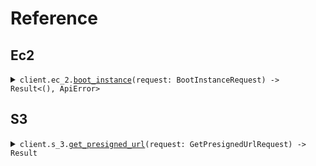 # Reference
## Ec2
<details><summary><code>client.ec_2.<a href="/src/api/resources/ec_2/client.rs">boot_instance</a>(request: BootInstanceRequest) -> Result<(), ApiError></code></summary>
<dl>
<dd>

#### 🔌 Usage

<dl>
<dd>

<dl>
<dd>

```rust
use seed_multi_url_environment::prelude::*;

#[tokio::main]
async fn main() {
    let config = ClientConfig {
        token: Some("<token>".to_string()),
        ..Default::default()
    };
    let client = MultiUrlEnvironmentClient::new(config).expect("Failed to build client");
    client
        .ec_2
        .boot_instance(
            &BootInstanceRequest {
                size: "size".to_string(),
            },
            None,
        )
        .await;
}
```
</dd>
</dl>
</dd>
</dl>

#### ⚙️ Parameters

<dl>
<dd>

<dl>
<dd>

**size:** `String` 
    
</dd>
</dl>
</dd>
</dl>


</dd>
</dl>
</details>

## S3
<details><summary><code>client.s_3.<a href="/src/api/resources/s_3/client.rs">get_presigned_url</a>(request: GetPresignedUrlRequest) -> Result<String, ApiError></code></summary>
<dl>
<dd>

#### 🔌 Usage

<dl>
<dd>

<dl>
<dd>

```rust
use seed_multi_url_environment::prelude::*;

#[tokio::main]
async fn main() {
    let config = ClientConfig {
        token: Some("<token>".to_string()),
        ..Default::default()
    };
    let client = MultiUrlEnvironmentClient::new(config).expect("Failed to build client");
    client
        .s_3
        .get_presigned_url(
            &GetPresignedUrlRequest {
                s_3_key: "s3Key".to_string(),
            },
            None,
        )
        .await;
}
```
</dd>
</dl>
</dd>
</dl>

#### ⚙️ Parameters

<dl>
<dd>

<dl>
<dd>

**s_3_key:** `String` 
    
</dd>
</dl>
</dd>
</dl>


</dd>
</dl>
</details>
